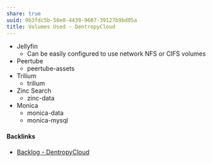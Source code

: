 ```yaml
---
share: true
uuid: 9b3fdc5b-58e0-4439-9607-39127b9bd05a
title: Volumes Used - DentropyCloud
---
```

* Jellyfin
	* Can be easily configured to use  network NFS or CIFS volumes
* Peertube
	* peertube-assets
* Trilium
	* trilium
* Zinc Search
	* zinc-data
* Monica
	* monica-data
	* monica-mysql

#### Backlinks

* [Backlog - DentropyCloud](/4e71511d-083c-4683-adb1-617be0f9f5be)